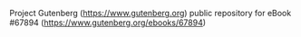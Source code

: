 Project Gutenberg (https://www.gutenberg.org) public repository for
eBook #67894 (https://www.gutenberg.org/ebooks/67894)
